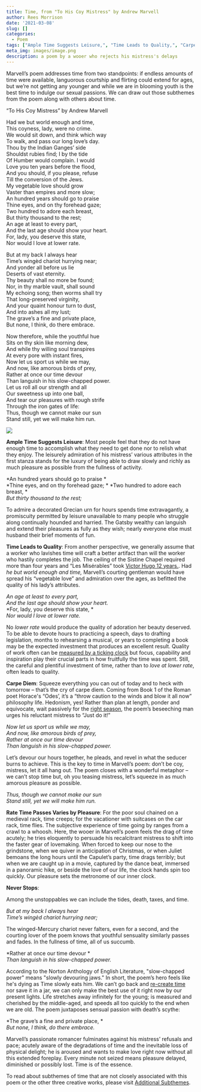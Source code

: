 ```yaml
---
title: Time, from "To His Coy Mistress" by Andrew Marvell
author: Rees Morrison
date: '2021-03-08'
slug: []
categories:
  - Poem
tags: ["Ample Time Suggests Leisure,", "Time Leads to Quality,", "Carpe Diem,", "Rate Time Passes Varies by Pleasure,", "Never Stops", ]
meta_img: images/image.png
description: a poem by a wooer who rejects his mistress's delays
---
```


Marvell’s poem addresses time from two standpoints:  if endless amounts of time were available, languorous courtship and flirting could extend for ages, but we’re not getting any younger and while we are in blooming youth is the best time to indulge our sexual passions.  We can draw out those subthemes from the poem along with others about time.

<!--more-->

“To His Coy Mistress” by Andrew Marvell 

Had we but world enough and time,  
This coyness, lady, were no crime.   
We would sit down, and think which way   
To walk, and pass our long love’s day.   
Thou by the Indian Ganges’ side   
Shouldst rubies find; I by the tide   
Of Humber would complain.  I would   
Love you ten years before the flood,   
And you should, if you please, refuse   
Till the conversion of the Jews.   
My vegetable love should grow   
Vaster than empires and more slow;   
An hundred years should go to praise   
Thine eyes, and on thy forehead gaze;   
Two hundred to adore each breast,   
But thirty thousand to the rest;   
An age at least to every part,   
And the last age should show your heart.   
For, lady, you deserve this state,   
Nor would I love at lower rate.   

But at my back I always hear   
Time’s wingèd chariot hurrying near;   
And yonder all before us lie   
Deserts of vast eternity.   
Thy beauty shall no more be found;   
Nor, in thy marble vault, shall sound   
My echoing song; then worms shall try   
That long-preserved virginity,   
And your quaint honour turn to dust,   
And into ashes all my lust;   
The grave’s a fine and private place,   
But none, I think, do there embrace.   

Now therefore, while the youthful hue   
Sits on thy skin like morning dew,   
And while thy willing soul transpires   
At every pore with instant fires,   
Now let us sport us while we may,   
And now, like amorous birds of prey,   
Rather at once our time devour   
Than languish in his slow-chapped power.   
Let us roll all our strength and all   
Our sweetness up into one ball,   
And tear our pleasures with rough strife   
Through the iron gates of life:   
Thus, though we cannot make our sun   
Stand still, yet we will make him run.  



![](/media/TimeCoy.jpg)


**Ample Time Suggests Leisure**:  Most people feel that they do not have enough time to accomplish what they need to get done nor to relish what they enjoy.  The leisurely admiration of his mistress’ various attributes in the first stanza stands for the luxury of being able to draw slowly and richly as much pleasure as possible from the fullness of activity.
  
*An hundred years should go to praise *  
*Thine eyes, and on thy forehead gaze;  * 
*Two hundred to adore each breast,   *  
*But thirty thousand to the rest;*  

To admire a decorated Grecian urn for hours spends time extravagantly, a promiscuity permitted by leisure  unavailable to many people who struggle along continually hounded and harried.  The Gatsby wealthy can languish and extend their pleasures as fully as they wish; nearly everyone else must husband their brief moments of fun.

**Time Leads to Quality**:  From another perspective, we generally assume that a worker who lavishes time will craft a better artifact than will the worker who hastily completes the job.   The ceiling of the Sistine Chapel required more than four years and  “Les Misérables” took [Victor Hugo 12 years.]( https://www.writersdigest.com/there-are-no-rules/infographic-30-famous-books-long-took-write).  Had *he but world enough and time,* Marvell’s courting gentleman would have spread his “vegetable love” and admiration over the ages, as befitted the quality of his lady’s attributes.

*An age at least to every part,*   
*And the last age should show your heart.*   
*For, lady, you deserve this state,   *  
*Nor would I love at lower rate.*   

No *lower rate* would produce the quality of adoration her beauty deserved.  To be able to devote hours to practicing a speech, days to drafting legislation, months to rehearsing a musical, or years to completing a book may be the expected investment that produces an excellent result.  Quality of work often can be [measured by a ticking clock](https://themesfromart.com/blog/2021-03-08-time-from-the-bellili-family-by-edgar-degas/timebellili/) but focus, capability and inspiration play their crucial parts in how fruitfully the time was spent.  Still, the careful and plentiful investment of time, rather than to *love at lower rate*, often leads to quality.

**Carpe Diem**:   Squeeze everything you can out of today and to heck with tomorrow – that’s the cry of carpe diem.   Coming from Book 1 of the Roman poet Horace's “Odes’, it’s a “throw caution to the winds and blow it all now” philosophy life.  Hedonism, yes!  Rather than plan at length, ponder and equivocate, wait passively for the [right season](https://themesfromart.com/blog/2021-03-08-time-from-turn-turn-turn-by-the-byrds/timeturnturn/),  the poem’s beseeching man urges his reluctant mistress to “Just do it!”

*Now let us sport us while we may,*  
*And now, like amorous birds of prey,*   
*Rather at once our time devour*   
*Than languish in his slow-chapped power.*   

Let’s devour our hours together, he pleads, and revel in what the seducer burns to achieve.  This is the key to time in Marvell’s poem: don’t be coy, mistress, let it all hang out. The poem closes with a wonderful metaphor – we can’t stop time but, oh you teasing mistress, let’s squeeze in as much amorous pleasure as possible.

*Thus, though we cannot make our sun*   
*Stand still, yet we will make him run.*  

**Rate Time Passes Varies by Pleasure**:  For the poor soul chained on a medieval rack, time creeps; for the vacationer with suitcases on the car rack, time flies.  The subjective experience of time going by ranges from a crawl to a whoosh.  Here, the wooer in Marvell’s poem feels the drag of time acutely; he tries eloquently to persuade his recalcitrant mistress to shift into the faster gear of lovemaking.  When forced to keep our nose to the grindstone, when we quiver in anticipation of Christmas, or when Juliet bemoans the long hours until the Capulet’s party, time drags terribly; but when we are caught up in a movie, captured by the dance beat, immersed in a panoramic hike, or beside the love of our life, the clock hands spin too quickly.  Our pleasure sets the metronome of our inner clock. 

**Never Stops**:

Among the unstoppables we can include the tides, death, taxes, and time.

*But at my back I always hear*   
*Time’s wingèd chariot hurrying near;*   

The winged-Mercury chariot never falters, even for a second, and the courting lover of the poem knows that youthful sensuality similarly passes and fades. In the fullness of time, all of us succumb. 

*Rather at once our time devour  *  
*Than languish in his slow-chapped power.*   

According to the Norton Anthology of English Literature, "slow-chapped power" means "slowly devouring jaws."  In short, the poem’s hero feels like he's dying as Time slowly eats him.  We can’t go back and [re-create time](https://themesfromart.com/blog/2021-03-08-time-from-groundhog-day-starring-bill-murray/timegroundhog/) nor save it in a jar, we can only make the best use of it right now by our present lights.  Life stretches away infinitely for the young; is measured and cherished by the middle-aged, and speeds all too quickly to the end when we are old.  The poem juxtaposes sensual passion with death’s scythe:

*The grave’s a fine and private place,  *   
*But none, I think, do there embrace.*


Marvell’s passionate romancer fulminates against his mistress’ refusals and pace; acutely aware of the degradations of time and the inevitable loss of physical delight; he is aroused and wants to make love right now without all this extended foreplay.  Every minute not seized means pleasure delayed, diminished or possibly lost.  Time is of the essence.  


To read about subthemes of time that are not closely associated with this poem or the other three creative works, please visit [Additional Subthemes](https://themesfromart.com/blog/2021-03-09-time-additional/timeadditional/).
